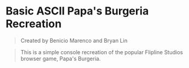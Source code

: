 # Basic ASCII Papa's Burgeria Recreation

> Created by Benicio Marenco and Bryan Lin

> This is a simple console recreation of the popular Flipline Studios browser game, Papa's Burgeria.
